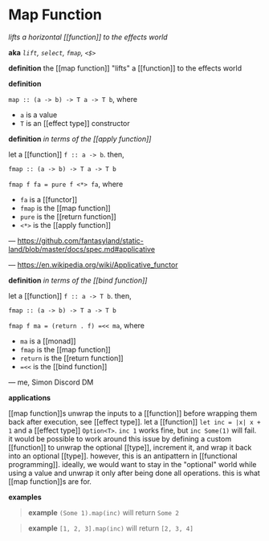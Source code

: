 # Map Function

_lifts a horizontal [[function]] to the effects world_

**aka** _`lift`, `select`, `fmap`, `<$>`_

**definition** the [[map function]] "lifts" a [[function]] to the effects world

**definition**

`map :: (a -> b) -> T a -> T b`, where

- `a` is a value
- `T` is an [[effect type]] constructor

**definition** _in terms of the [[apply function]]_

let a [[function]] `f :: a -> b`. then,

`fmap :: (a -> b) -> T a -> T b`

`fmap f fa = pure f <*> fa`, where

- `fa` is a [[functor]]
- `fmap` is the [[map function]]
- `pure` is the [[return function]]
- `<*>` is the [[apply function]]

&mdash; <https://github.com/fantasyland/static-land/blob/master/docs/spec.md#applicative>

&mdash; <https://en.wikipedia.org/wiki/Applicative_functor>

**definition** _in terms of the [[bind function]]_

let a [[function]] `f :: a -> T b`. then,

`fmap :: (a -> b) -> T a -> T b`

`fmap f ma = (return . f) =<< ma`, where

- `ma` is a [[monad]]
- `fmap` is the [[map function]]
- `return` is the [[return function]]
- `=<<` is the [[bind function]]

&mdash; me, Simon Discord DM

**applications**

[[map function]]s unwrap the inputs to a [[function]] before wrapping them back after execution, see [[effect type]]. let a [[function]] `let inc = |x| x + 1` and a [[effect type]] `Option<T>`. `inc 1` works fine, but `inc Some(1)` will fail. it would be possible to work around this issue by defining a custom [[function]] to unwrap the optional [[type]], increment it, and wrap it back into an optional [[type]]. however, this is an antipattern in [[functional programming]]. ideally, we would want to stay in the "optional" world while using a value and unwrap it only after being done all operations. this is what [[map function]]s are for.

**examples**

> **example** `(Some 1).map(inc)` will return `Some 2`

> **example** `[1, 2, 3].map(inc)` will return `[2, 3, 4]`
